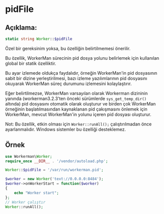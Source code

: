 # pidFile
## Açıklama:
```php
static string Worker::$pidFile
```

Özel bir gereksinim yoksa, bu özelliğin belirtilmemesi önerilir.

Bu özellik, WorkerMan sürecinin pid dosya yolunu belirlemek için kullanılan global bir statik özelliktir.

Bu ayar izlemede oldukça faydalıdır, örneğin WorkerMan'in pid dosyasının sabit bir dizine yerleştirilmesi, bazı izleme yazılımlarının pid dosyasını okuyarak WorkerMan süreç durumunu izlemesini kolaylaştırır.

Eğer belirtilmezse, WorkerMan varsayılan olarak Workerman dizininin yanında (workerman3.2.3'ten önceki sürümlerde ```sys_get_temp_dir()``` altında) pid dosyasını otomatik olarak oluşturur ve birden çok WorkerMan örneğinin başlatılmasından kaynaklanan pid çakışmasını önlemek için WorkerMan, mevcut WorkerMan'in yolunu içeren pid dosyası oluşturur.

Not: Bu özellik, etkin olması için ```Worker::runAll();``` çalıştırılmadan önce ayarlanmalıdır. Windows sistemler bu özelliği desteklemez.


## Örnek

```php
use Workerman\Worker;
require_once __DIR__ . '/vendor/autoload.php';

Worker::$pidFile = '/var/run/workerman.pid';

$worker = new Worker('text://0.0.0.0:8484');
$worker->onWorkerStart = function($worker)
{
    echo "Worker start";
};
// Worker çalıştır
Worker::runAll();
```
